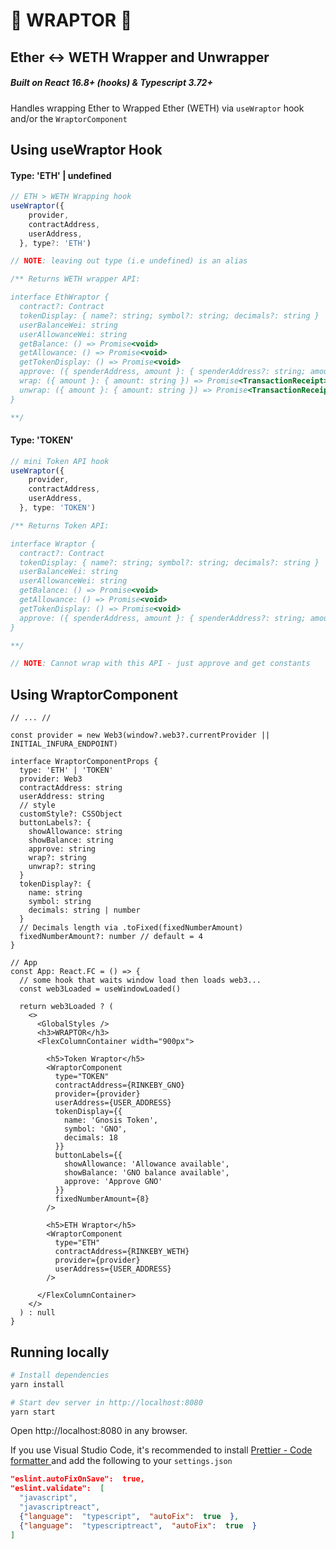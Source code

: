 # 🦖 WRAPTOR 🦖 
## Ether <-> WETH Wrapper and Unwrapper
##### Built on React 16.8+ (hooks) & Typescript 3.72+

Handles wrapping Ether to Wrapped Ether (WETH) via `useWraptor` hook and/or the `WraptorComponent`

## Using useWraptor Hook

#### Type: 'ETH' | undefined
```ts
// ETH > WETH Wrapping hook
useWraptor({
    provider,
    contractAddress,
    userAddress,
  }, type?: 'ETH')

// NOTE: leaving out type (i.e undefined) is an alias

/** Returns WETH wrapper API:

interface EthWraptor {
  contract?: Contract
  tokenDisplay: { name?: string; symbol?: string; decimals?: string }
  userBalanceWei: string
  userAllowanceWei: string
  getBalance: () => Promise<void>
  getAllowance: () => Promise<void>
  getTokenDisplay: () => Promise<void>
  approve: ({ spenderAddress, amount }: { spenderAddress?: string; amount: string }) => Promise<TransactionReceipt>
  wrap: ({ amount }: { amount: string }) => Promise<TransactionReceipt>
  unwrap: ({ amount }: { amount: string }) => Promise<TransactionReceipt>
}

**/
```

#### Type: 'TOKEN'
```ts
// mini Token API hook
useWraptor({
    provider,
    contractAddress,
    userAddress,
  }, type: 'TOKEN')

/** Returns Token API:

interface Wraptor {
  contract?: Contract
  tokenDisplay: { name?: string; symbol?: string; decimals?: string }
  userBalanceWei: string
  userAllowanceWei: string
  getBalance: () => Promise<void>
  getAllowance: () => Promise<void>
  getTokenDisplay: () => Promise<void>
  approve: ({ spenderAddress, amount }: { spenderAddress?: string; amount: string }) => Promise<TransactionReceipt>
}

**/

// NOTE: Cannot wrap with this API - just approve and get constants
```

## Using WraptorComponent
```tsx
// ... //

const provider = new Web3(window?.web3?.currentProvider || INITIAL_INFURA_ENDPOINT)

interface WraptorComponentProps {
  type: 'ETH' | 'TOKEN'
  provider: Web3
  contractAddress: string
  userAddress: string
  // style
  customStyle?: CSSObject
  buttonLabels?: {
    showAllowance: string
    showBalance: string
    approve: string
    wrap?: string
    unwrap?: string
  }
  tokenDisplay?: {
    name: string
    symbol: string
    decimals: string | number
  }
  // Decimals length via .toFixed(fixedNumberAmount)
  fixedNumberAmount?: number // default = 4
}

// App
const App: React.FC = () => {
  // some hook that waits window load then loads web3...
  const web3Loaded = useWindowLoaded()

  return web3Loaded ? (
    <>
      <GlobalStyles />
      <h3>WRAPTOR</h3>
      <FlexColumnContainer width="900px">

        <h5>Token Wraptor</h5>
        <WraptorComponent 
          type="TOKEN" 
          contractAddress={RINKEBY_GNO} 
          provider={provider} 
          userAddress={USER_ADDRESS} 
          tokenDisplay={{
            name: 'Gnosis Token',
            symbol: 'GNO',
            decimals: 18
          }}
          buttonLabels={{
            showAllowance: 'Allowance available',
            showBalance: 'GNO balance available',
            approve: 'Approve GNO'
          }}
          fixedNumberAmount={8}
        />

        <h5>ETH Wraptor</h5>
        <WraptorComponent 
          type="ETH" 
          contractAddress={RINKEBY_WETH} 
          provider={provider} 
          userAddress={USER_ADDRESS} 
        />

      </FlexColumnContainer>
    </>
  ) : null
}
```

## Running locally

```bash
# Install dependencies
yarn install

# Start dev server in http://localhost:8080
yarn start
```

Open http://localhost:8080 in any browser.

If you use Visual Studio Code, it's recommended to install [Prettier - Code formatter
](https://marketplace.visualstudio.com/items?itemName=esbenp.prettier-vscode) and add the following to your `settings.json`

```json
"eslint.autoFixOnSave":  true,
"eslint.validate":  [
  "javascript",
  "javascriptreact",
  {"language":  "typescript",  "autoFix":  true  },
  {"language":  "typescriptreact",  "autoFix":  true  }
]
```